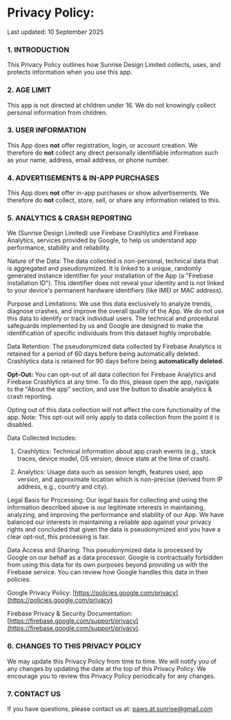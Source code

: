 # Privacy Policy:

Last updated: 10 September 2025

### 1. INTRODUCTION

This Privacy Policy outlines how Sunrise Design Limited collects, uses, and protects information when you use this app.

### 2. AGE LIMIT

This app is not directed at children under 16. We do not knowingly collect personal information from children.

### 3. USER INFORMATION

This App does **not** offer registration, login, or account creation. We therefore do **not** collect any direct personally identifiable information such as your name, address, email address, or phone number.

### 4. ADVERTISEMENTS & IN-APP PURCHASES

This App does **not** offer in-app purchases or show advertisements. We therefore do **not** collect, store, sell, or share any information related to this.

### 5. ANALYTICS & CRASH REPORTING

We (Sunrise Design Limited) use Firebase Crashlytics and Firebase Analytics, services provided by Google, to help us understand app performance, stability and reliability.

Nature of the Data: The data collected is non-personal, technical data that is aggregated and pseudonymized. It is linked to a unique, randomly generated instance identifier for your installation of the App (a "Firebase Installation ID"). This identifier does not reveal your identity and is not linked to your device's permanent hardware identifiers (like IMEI or MAC address).

Purpose and Limitations: We use this data exclusively to analyze trends, diagnose crashes, and improve the overall quality of the App. We do not use this data to identify or track individual users. The technical and procedural safeguards implemented by us and Google are designed to make the identification of specific individuals from this dataset highly improbable.

Data Retention: The pseudonymized data collected by Firebase Analytics is retained for a period of 60 days before being automatically deleted. Crashlytics data is retained for 90 days before being **automatically deleted**.

**Opt-Out:** You can opt-out of all data collection for Firebase Analytics and Firebase Crashlytics at any time. To do this, please open the app, navigate to the "About the app" section, and use the button to disable analytics & crash reporting.

Opting out of this data collection will not affect the core functionality of the app. Note: This opt-out will only apply to data collection from the point it is disabled.

Data Collected Includes:

1. Crashlytics: Technical information about app crash events (e.g., stack traces, device model, OS version, device state at the time of crash).

2. Analytics: Usage data such as session length, features used, app version, and approximate location which is non-precise (derived from IP address, e.g., country and city).

Legal Basis for Processing: Our legal basis for collecting and using the information described above is our legitimate interests in maintaining, analyzing, and improving the performance and stability of our App. We have balanced our interests in maintaining a reliable app against your privacy rights and concluded that given the data is pseudonymized and you have a clear opt-out, this processing is fair.

Data Access and Sharing: This pseudonymized data is processed by Google on our behalf as a data processor. Google is contractually forbidden from using this data for its own purposes beyond providing us with the Firebase service. You can review how Google handles this data in their policies:

Google Privacy Policy: [https://policies.google.com/privacy](https://policies.google.com/privacy) 

Firebase Privacy & Security Documentation: [https://firebase.google.com/support/privacy](https://firebase.google.com/support/privacy).

### 6. CHANGES TO THIS PRIVACY POLICY

We may update this Privacy Policy from time to time. We will notify you of any changes by updating the date at the top of this Privacy Policy. We encourage you to review this Privacy Policy periodically for any changes.

### 7. CONTACT US

If you have questions, please contact us at: paws.at.sunrise@gmail.com

